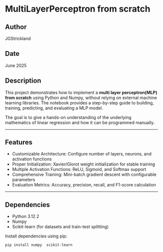 # MultiLayerPerceptron from scratch
## Author
JGStrickland

## Date
June 2025

## Description
This project demonstrates how to implement a **multi layer perceptron(MLP) from scratch** using Python and Numpy, without relying on external machine learning libraries. The notebook provides a step-by-step guide to building, training, predicting, and evaluating a MLP model.

The goal is to give a hands-on understanding of the underlying mathematics of linear regression and how it can be programmed manually.

---

## Features
- Customizable Architecture: Configure number of layers, neurons, and activation functions
- Proper Initialization: Xavier/Glorot weight initialization for stable training
- Multiple Activation Functions: ReLU, Sigmoid, and Softmax support
- Comprehensive Training: Mini-batch gradient descent with configurable parameters
- Evaluation Metrics: Accuracy, precision, recall, and F1-score calculation

---

## Dependencies
- Python 3.12.2
- Numpy
- Scikit-learn (for datasets and train-test splitting)

Install dependencies using pip:

```bash
pip install numpy  scikit-learn
